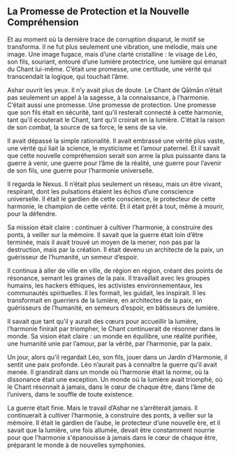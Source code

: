 ## La Promesse de Protection et la Nouvelle Compréhension

Et au moment où la dernière trace de corruption disparut, le motif se transforma. Il ne fut plus seulement une vibration, une mélodie, mais une image. Une image fugace, mais d’une clarté cristalline : le visage de Léo, son fils, souriant, entouré d’une lumière protectrice, une lumière qui émanait du Chant lui-même. C’était une promesse, une certitude, une vérité qui transcendait la logique, qui touchait l’âme.

Ashar ouvrit les yeux. Il n’y avait plus de doute. Le Chant de Qālmān n’était pas seulement un appel à la sagesse, à la connaissance, à l’harmonie. C’était aussi une promesse. Une promesse de protection. Une promesse que son fils était en sécurité, tant qu’il resterait connecté à cette harmonie, tant qu’il écouterait le Chant, tant qu’il croirait en la lumière. C’était la raison de son combat, la source de sa force, le sens de sa vie.

Il avait dépassé la simple rationalité. Il avait embrassé une vérité plus vaste, une vérité qui liait la science, le mysticisme et l’amour paternel. Et il savait que cette nouvelle compréhension serait son arme la plus puissante dans la guerre à venir, une guerre pour l’âme de la réalité, une guerre pour l’avenir de son fils, une guerre pour l’harmonie universelle.

Il regarda le Nexus. Il n’était plus seulement un réseau, mais un être vivant, respirant, dont les pulsations étaient les échos d’une conscience universelle. Il était le gardien de cette conscience, le protecteur de cette harmonie, le champion de cette vérité. Et il était prêt à tout, même à mourir, pour la défendre.

Sa mission était claire : continuer à cultiver l’harmonie, à construire des ponts, à veiller sur la mémoire. Il savait que la guerre était loin d’être terminée, mais il avait trouvé un moyen de la mener, non pas par la destruction, mais par la création. Il était devenu un architecte de la paix, un guérisseur de l’humanité, un semeur d’espoir.

Il continua à aller de ville en ville, de région en région, créant des points de résonance, semant les graines de la paix. Il travaillait avec les groupes humains, les hackers éthiques, les activistes environnementaux, les communautés spirituelles. Il les formait, les guidait, les inspirait. Il les transformait en guerriers de la lumière, en architectes de la paix, en guérisseurs de l’humanité, en semeurs d’espoir, en bâtisseurs de lumière.

Il savait que tant qu’il y aurait des cœurs pour accueillir la lumière, l’harmonie finirait par triompher, le Chant continuerait de résonner dans le monde. Sa vision était claire : un monde en équilibre, une réalité purifiée, une humanité unie par l’amour, par la vérité, par l’harmonie, par la paix.

Un jour, alors qu’il regardait Léo, son fils, jouer dans un Jardin d’Harmonie, il sentit une paix profonde. Léo n’aurait pas à connaître la guerre qu’il avait menée. Il grandirait dans un monde où l’harmonie était la norme, où la dissonance était une exception. Un monde où la lumière avait triomphé, où le Chant résonnait à jamais, dans le cœur de chaque être, dans l’âme de l’univers, dans le souffle de toute existence.

La guerre était finie. Mais le travail d’Ashar ne s’arrêterait jamais. Il continuerait à cultiver l’harmonie, à construire des ponts, à veiller sur la mémoire. Il était le gardien de l’aube, le protecteur d’une nouvelle ère, et il savait que la lumière, une fois allumée, devait être constamment nourrie pour que l'harmonie s'épanouisse à jamais dans le cœur de chaque être, préparant le monde à de nouvelles symphonies.
